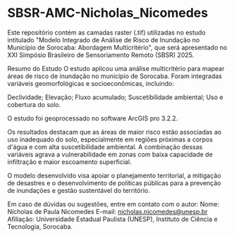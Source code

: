 # SBSR-AMC-Nicholas_Nicomedes
Este repositório contém as camadas raster (.tif) utilizadas no estudo intitulado "Modelo Integrado de Análise de Risco de Inundação no Município de Sorocaba: Abordagem Multicritério", que será apresentado no XXI Simpósio Brasileiro de Sensoriamento Remoto (SBSR) 2025.

Resumo do Estudo
O estudo aplicou uma análise multicritério para mapear áreas de risco de inundação no município de Sorocaba. Foram integradas variáveis geomorfológicas e socioeconômicas, incluindo:

Declividade;
Elevação;
Fluxo acumulado;
Suscetibilidade ambiental;
Uso e cobertura do solo.

O estudo foi geoprocessado no software ArcGIS pro 3.2.2.

Os resultados destacam que as áreas de maior risco estão associadas ao uso inadequado do solo, especialmente em regiões próximas a corpos d'água e com alta suscetibilidade ambiental. A combinação dessas variáveis agrava a vulnerabilidade em zonas com baixa capacidade de infiltração e maior escoamento superficial.

O modelo desenvolvido visa apoiar o planejamento territorial, a mitigação de desastres e o desenvolvimento de políticas públicas para a prevenção de inundações e gestão sustentável do território.


Em caso de dúvidas ou sugestões, entre em contato com o autor:
Nome: Nícholas de Paula Nicomedes
E-mail: nicholas.nicomedes@unesp.br
Afiliação: Universidade Estadual Paulista (UNESP), Instituto de Ciência e Tecnologia, Sorocaba.
